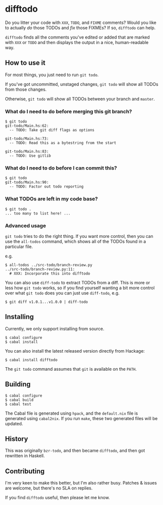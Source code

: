 # difftodo

Do you litter your code with `XXX`, `TODO`, and `FIXME` comments? Would you
like to actually _do_ those TODOs and _fix_ those FIXMEs? If so, `difftodo`
can help.

`difftodo` finds all the comments you've edited or added that are marked with
`XXX` or `TODO` and then displays the output in a nice, human-readable way.

## How to use it

For most things, you just need to run `git todo`.

If you've got uncommitted, unstaged changes, `git todo` will show all TODOs
from those changes.

Otherwise, `git todo` will show all TODOs between your branch and `master`.

### What do I need to do before merging this git branch?

```
$ git todo
git-todo/Main.hs:62:
  -- TODO: Take git diff flags as options

git-todo/Main.hs:73:
  -- TODO: Read this as a bytestring from the start

git-todo/Main.hs:83:
  -- TODO: Use gitlib
```

### What do I need to do before I can commit this?

```
$ git todo
git-todo/Main.hs:90:
  -- TODO: Factor out todo reporting
```

### What TODOs are left in my code base?

```
$ git todo .
... too many to list here! ...
```

### Advanced usage

`git todo` tries to do the right thing. If you want more control, then you can
use the `all-todos` command, which shows all of the TODOs found in a
particular file.

e.g.

```
$ all-todos ../src-todo/branch-review.py
../src-todo/branch-review.py:11:
  # XXX: Incorporate this into difftodo
```

You can also use `diff-todo` to extract TODOs from a diff. This is more or
less how `git todo` works, so if you find yourself wanting a bit more control
over what `git todo` does you can just use `diff-todo`, e.g.

```
$ git diff v1.0.1...v1.0.0 | diff-todo
```

## Installing

Currently, we only support installing from source.

```
$ cabal configure
$ cabal install
```

You can also install the latest released version directly from Hackage:

```
$ cabal install difftodo
```

The `git todo` command assumes that `git` is available on the `PATH`.

## Building

```
$ cabal configure
$ cabal build
$ cabal test
```

The Cabal file is generated using `hpack`, and the `default.nix` file is
generated using `cabal2nix`. If you run `make`, these two generated files will
be updated.

## History

This was originally `bzr-todo`, and then became `difftodo`, and then got
rewritten in Haskell.

## Contributing

I'm very keen to make this better, but I'm also rather busy. Patches & issues
are welcome, but there's no SLA on replies.

If you find `difftodo` useful, then please let me know.
